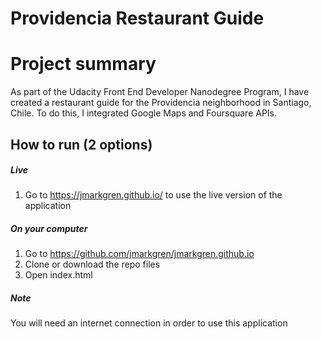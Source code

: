 # Providencia Restaurant Guide

# Project summary

As part of the Udacity Front End Developer Nanodegree Program, I have created a restaurant guide for the Providencia neighborhood in Santiago, Chile. To do this, I integrated Google Maps and Foursquare APIs.

## How to run (2 options)

##### Live
1. Go to https://jmarkgren.github.io/ to use the live version of the application

##### On your computer
1. Go to https://github.com/jmarkgren/jmarkgren.github.io
2. Clone or download the repo files
3. Open index.html

##### Note
You will need an internet connection in order to use this application